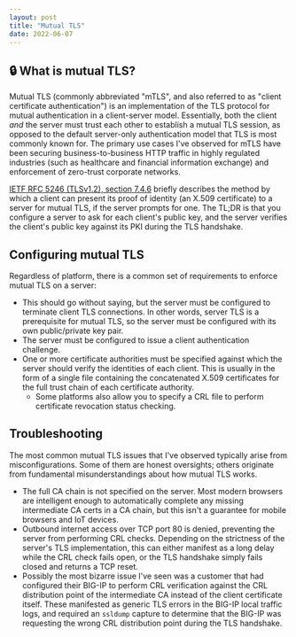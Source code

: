 ```yaml
---
layout: post
title: "Mutual TLS"
date: 2022-06-07
---
```

## :lock: What is mutual TLS?

Mutual TLS (commonly abbreviated "mTLS", and also referred to as "client certificate authentication") is an implementation of the TLS protocol for mutual authentication in a client-server model. Essentially, both the client *and* the server must trust each other to establish a mutual TLS session, as opposed to the default server-only authentication model that TLS is most commonly known for. The primary use cases I've observed for mTLS have been securing business-to-business HTTP traffic in highly regulated industries (such as healthcare and financial information exchange) and enforcement of zero-trust corporate networks.

[IETF RFC 5246 (TLSv1.2), section 7.4.6](https://datatracker.ietf.org/doc/html/rfc5246#section-7.4.6) briefly describes the method by which a client can present its proof of identity (an X.509 certificate) to a server for mutual TLS, if the server prompts for one. The TL;DR is that you configure a server to ask for each client's public key, and the server verifies the client's public key against its PKI during the TLS handshake.

## Configuring mutual TLS

Regardless of platform, there is a common set of requirements to enforce mutual TLS on a server:
- This should go without saying, but the server must be configured to terminate client TLS connections. In other words, server TLS is a prerequisite for mutual TLS, so the server must be configured with its own public/private key pair.
- The server must be configured to issue a client authentication challenge.
- One or more certificate authorities must be specified against which the server should verify the identities of each client. This is usually in the form of a single file containing the concatenated X.509 certificates for the full trust chain of each certificate authority.
  - Some platforms also allow you to specify a CRL file to perform certificate revocation status checking.

## Troubleshooting

The most common mutual TLS issues that I've observed typically arise from misconfigurations. Some of them are honest oversights; others originate from fundamental misunderstandings about how mutual TLS works. 

- The full CA chain is not specified on the server. Most modern browsers are intelligent enough to automatically complete any missing intermediate CA certs in a CA chain, but this isn't a guarantee for mobile browsers and IoT devices.
- Outbound internet access over TCP port 80 is denied, preventing the server from performing CRL checks. Depending on the strictness of the server's TLS implementation, this can either manifest as a long delay while the CRL check fails open, or the TLS handshake simply fails closed and returns a TCP reset.
- Possibly the most bizarre issue I've seen was a customer that had configured their BIG-IP to perform CRL verification against the CRL distribution point of the intermediate CA instead of the client certificate itself. These manifested as generic TLS errors in the BIG-IP local traffic logs, and required an `ssldump` capture to determine that the BIG-IP was requesting the wrong CRL distribution point during the TLS handshake.